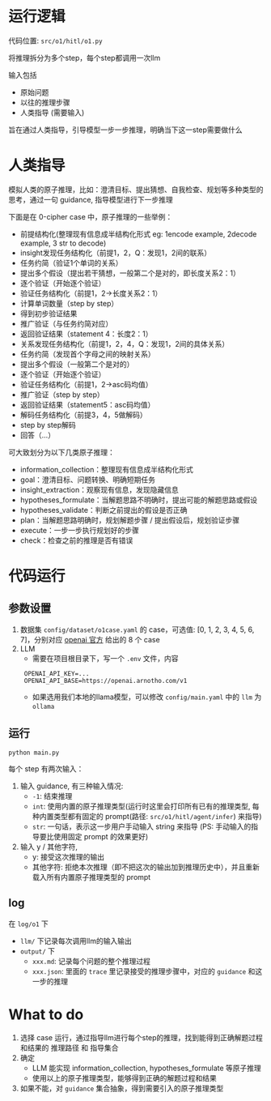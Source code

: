 # 运行逻辑

代码位置: `src/o1/hitl/o1.py`

将推理拆分为多个step，每个step都调用一次llm

输入包括
- 原始问题
- 以往的推理步骤
- 人类指导 (需要输入)

旨在通过人类指导，引导模型一步一步推理，明确当下这一step需要做什么

# 人类指导

模拟人类的原子推理，比如：澄清目标、提出猜想、自我检查、规划等多种类型的思考，通过一句 guidance, 指导模型进行下一步推理

下面是在 0-cipher case 中，原子推理的一些举例：
- 前提结构化(整理现有信息成半结构化形式 eg: 1encode example, 2decode example, 3 str to decode)
- insight发现任务结构化（前提1，2，Q：发现1，2间的联系）
- 任务约简（验证1个单词的关系）
- 提出多个假设（提出若干猜想，一般第二个是对的，即长度关系2：1）
- 逐个验证（开始逐个验证）
- 验证任务结构化（前提1，2->长度关系2：1）
- 计算单词数量（step by step）
- 得到初步验证结果
- 推广验证（与任务约简对应）
- 返回验证结果（statement 4：长度2：1）
- 关系发现任务结构化（前提1，2，4，Q：发现1，2间的具体关系）
- 任务约简（发现首个字母之间的映射关系）
- 提出多个假设（一般第二个是对的）
- 逐个验证（开始逐个验证）
- 验证任务结构化（前提1，2->asc码均值）
- 推广验证（step by step）
- 返回验证结果（statement5：asc码均值）
- 解码任务结构化（前提3，4，5做解码）
- step by step解码
- 回答（...）

可大致划分为以下几类原子推理：
- information_collection：整理现有信息成半结构化形式
- goal：澄清目标、问题转换、明确短期任务
- insight_extraction：观察现有信息，发现隐藏信息
- hypotheses_formulate：当解题思路不明确时，提出可能的解题思路或假设
- hypotheses_validate：判断之前提出的假设是否正确
- plan：当解题思路明确时，规划解题步骤 / 提出假设后，规划验证步骤
- execute：一步一步执行规划好的步骤
- check：检查之前的推理是否有错误

# 代码运行

## 参数设置

1. 数据集
   `config/dataset/o1case.yaml` 的 case，可选值: [0, 1, 2, 3, 4, 5, 6, 7]，分别对应 [openai 官方](https://openai.com/index/learning-to-reason-with-llms/) 给出的 8 个 case
2. LLM
   - 需要在项目根目录下，写一个 `.env` 文件，内容
   ```
    OPENAI_API_KEY=...
    OPENAI_API_BASE=https://openai.arnotho.com/v1
    ```
   - 如果选用我们本地的llama模型，可以修改 `config/main.yaml` 中的 `llm` 为 `ollama`

## 运行

```shell
python main.py
```

每个 step 有两次输入：
1. 输入 guidance, 有三种输入情况:
   - `-1`: 结束推理
   - `int`: 使用内置的原子推理类型(运行时这里会打印所有已有的推理类型, 每种内置类型都有固定的 prompt(路径: `src/o1/hitl/agent/infer`) 来指导)
   - `str`: 一句话，表示这一步用户手动输入 string 来指导 (PS: 手动输入的指导要比使用固定 prompt 的效果更好)
2. 输入 y / 其他字符,
   - y: 接受这次推理的输出
   - 其他字符: 拒绝本次推理（即不把这次的输出加到推理历史中），并且重新载入所有内置原子推理类型的 prompt

## log

在 `log/o1` 下
- `llm/` 下记录每次调用llm的输入输出
- `output/` 下
  - `xxx.md`: 记录每个问题的整个推理过程
  - `xxx.json`: 里面的 `trace` 里记录接受的推理步骤中，对应的 `guidance` 和这一步的推理

# What to do

1. 选择 case 运行，通过指导llm进行每个step的推理，找到能得到正确解题过程和结果的 推理路径 和 指导集合
2. 确定
   - LLM 能实现 information_collection, hypotheses_formulate 等原子推理
   - 使用以上的原子推理类型，能够得到正确的解题过程和结果
3. 如果不能，对 `guidance` 集合抽象，得到需要引入的原子推理类型
